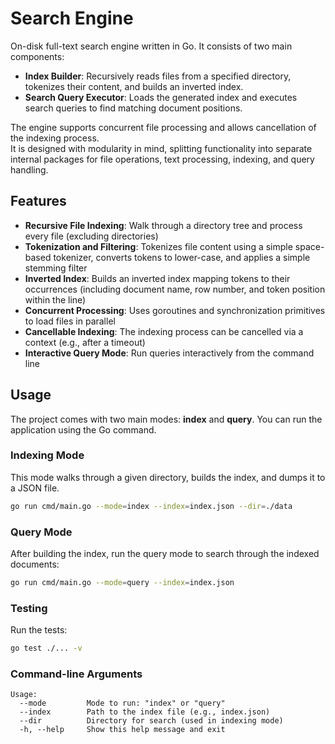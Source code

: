 # Search Engine

On-disk full-text search engine written in Go. It consists of two main components:

- **Index Builder**: Recursively reads files from a specified directory, tokenizes their content, and builds an inverted index.
- **Search Query Executor**: Loads the generated index and executes search queries to find matching document positions.

The engine supports concurrent file processing and allows cancellation of the indexing process.   
It is designed with modularity in mind, splitting functionality into separate internal packages for file operations, text processing, indexing, and query handling.

## Features

- **Recursive File Indexing**: Walk through a directory tree and process every file (excluding directories)
- **Tokenization and Filtering**: Tokenizes file content using a simple space-based tokenizer, converts tokens to lower-case, and applies a simple stemming filter
- **Inverted Index**: Builds an inverted index mapping tokens to their occurrences (including document name, row number, and token position within the line)
- **Concurrent Processing**: Uses goroutines and synchronization primitives to load files in parallel
- **Cancellable Indexing**: The indexing process can be cancelled via a context (e.g., after a timeout)
- **Interactive Query Mode**: Run queries interactively from the command line

## Usage

The project comes with two main modes: **index** and **query**. You can run the application using the Go command.

### Indexing Mode

This mode walks through a given directory, builds the index, and dumps it to a JSON file.

```bash
go run cmd/main.go --mode=index --index=index.json --dir=./data
```

### Query Mode

After building the index, run the query mode to search through the indexed documents:

```bash
go run cmd/main.go --mode=query --index=index.json
```

### Testing

Run the tests:
```bash
go test ./... -v
```

### Command-line Arguments

```
Usage:
  --mode         Mode to run: "index" or "query"
  --index        Path to the index file (e.g., index.json)
  --dir          Directory for search (used in indexing mode)
  -h, --help     Show this help message and exit
```
